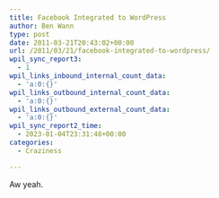```yaml
---
title: Facebook Integrated to WordPress
author: Ben Wann
type: post
date: 2011-03-21T20:43:02+00:00
url: /2011/03/21/facebook-integrated-to-wordpress/
wpil_sync_report3:
  - 1
wpil_links_inbound_internal_count_data:
  - 'a:0:{}'
wpil_links_outbound_internal_count_data:
  - 'a:0:{}'
wpil_links_outbound_external_count_data:
  - 'a:0:{}'
wpil_sync_report2_time:
  - 2023-01-04T23:31:48+00:00
categories:
  - Craziness

---
```

Aw yeah.